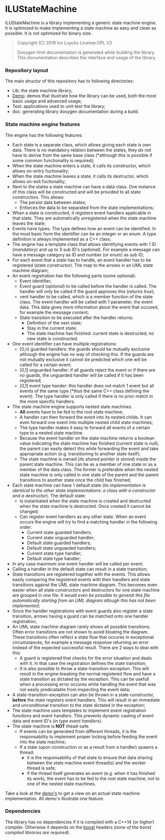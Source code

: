 # ILUStateMachine
   ILUStateMachine is a library implementing a generic state machine engine. It is optimized to make implementing a state machine as easy and clean as possible. It is not optimized for binary size.

   > Copyright (C) 2018 Ivo Luyckx
   > License:GPL V2

   > Doxygen html documentation is generated while building the library.
   > This documentation describes the interface and usage of the library.

   ### Repository layout
   The main structur of this repository has to following directories:
   * Lib: the state machine library;
   * [Demo](https://github.com/ivo1971/ILUStateMachine/blob/master/Demo/README.md): demos that illustrate how the library can be used, both the most basic usage and advanced usage;
   * Test: applications used to unit-test the library;
   * doc: generating library doxygen documentation during a build.

   ### State machine engine features
   The engine has the following features:
   * Each state is a separate class, which allows giving each state is own data. There is no mandatory relation between the states, they do not have to derive from the same base class (*although this is possible if some common functionality is required);
   * When the state machine enters a state, it calls its constructor, which allows on-entry fuctionality;
   * When the state machine leaves a state, it calls its destructor, which allows on-exit fuctionality;
   * Next to the states a state machine can have a data class. One instance of this class will be constructed and will be provided to all state constructors. This allows:
      * The persist data between states;
      * Enforces the data to be separated from the state implementations;
   * When a state is constructed, it registers event handlers applicable in that state. They are automatically unregistered when the state machine leaves the state;
   * Events have types. The type defines how an event can be identified. In the most basic form the identifier can be an integer or an enum. A type definition is always implemented as a C++ class; 
   * The engine has a template class that allows identifying events with 1 ID (*mandatory*) and up to 3 sub ID's (*optional*). For example a message can have a message category as ID and number (*or enum*) as sub ID; 
   * For each event that a state has to handle, an event handler has to be registered (state constructor). The map to the arrows in an UML state machine diagram;
   * An event registration has the following parts (some optional):
      * Event identifier;
      * Event guard (*optional*) to be called before the handler is called. The handler will only be called if the guard approves this (*returns true*);
      * vent handler to be called, which is a member function of the state class. The event handler will be called with 1 parameter, the event data. This data gives more information about the event that occured, for example the message content;
      * State transition to be executed after the handler returns:
        * Definition of the next state;
        * Stay in the current state;
        * The state machine has finished: current state is destructed, no new state is constructed.
   * One event identifier can have multiple registrations:
      * [0,n] guarded handlers: the guards should be mutually exclusive although the engine has no way of checking this. If the guards are not mutually exclusive it cannot be predicted which one will be called for a certain event;
      * [0,1] unguarded handler: if all guards reject the event or if there are no guards, the unguarded handler will be called if it has been registered;
      * [0,1] event type hander: this handler does not match 1 event but all events of the same type (*thus the same C++ class defining the event). The type handler is only called if there is no prior match in the more specific handlers.
   * The state machine engine supports nested state machines.
      * **All** events have to be fed to the root state machine;
      * A handler can then forward the event into its nested childs. It can even forward one event into multiple nested child state machines;
      * The type handler makes it easy to forward all events of a certain type to a nested state machine.
      * Because the event handler on the state machine returns a boolean value indicating the state machine has finished (current state is *null*),
        the parent can easily detect this while forwarding the event and take appropriate action (e.g. transitioning to another state itself);
      * The state machine is owned (*its shared pointer is stored*) inside the parent state machine.
        This can be as a member of one state or as a member of the data class.
        The former is preferable when the nested state machine is only called in one state of the parent and the parent transitions to another state once the child has finished;
   * Each state machine can have 1 default state (*its implementation is identical to the other state implementations: a class with a constructor and a destructor*). The default state:
      * Is instantiated when the state machine is created and destructed when the state machine is destructed. Once created it cannot be changed;
      * Can register event handlers as any other state. When an event occurs the engine will try to find a matching handler in the following order:
         * Current state guarded handlers;
         * Current state unguarded handler;
         * Default state guarded handlers;
         * Default state unguarded handlers;
         * Current state type handler;
         * Default state type handler;
   * In any case maximum one event handler will be called per event;
   * Calling a handler in the default state can result in a state transition;
   * State transitions are registered together with the events. This allows easily comparing the registered events with their handlers and state transitions against the UML state machine diagram. This becomes even easier when all state constructors and destructors for one state machine are grouped in one file. *It would even be possible to generat this file automatically starting from an UML diagram altough this has not been implemented*;
   * Since the handler registrations with event guards also register a state transition, arrows having a guard can be matched onto one handler registration;
   * An UML state machine diagram rarely shows all possible transitions. Often error transitions are not shown to avoid bloating the diagram. These transitions often reflect a state flow that occures in exceptional circumstances, for example a message response returning an error instead of the expected successful result. There are 2 ways to deal with this:
      * A guard is registered that checks for the error situation and deals with it. In that case the registration defines the state transition;
      * It is also possible to throw a state-transition-exception. This will result in the engine breaking the normal registered flow and have a state transition as dictated by the exception. This can be usefull when a processing error occures while handling the event that was not easily predicatable from inspecting the event data;
   * A state-transition-exception can also be thrown in a state constructor, **before** the state registers event handlers. This will result in an immediate and unconditional transition to the state dictated in the exception;
   * The state machine uses templates to implement event registration functions and event handlers. This prevents dynamic casting of event data and event ID's (*in type event handlers*).
   * The state machine is **NOT** thead-safe.
      * If events can be generated from different threads, it is the responsability to implement proper locking before feeding the event into the state machine;
      * If a state (upon construction or as a result from a handler) spawns a thread:
         * it is the responsability of that state to ensure that data sharing between the state machine event thread(s) and the worker thread is safe;
         * if the thread itself generates an event (e.g. when it has finished its work), the event has to be fed to the root state machine, not to one of the nested state machines.

   Take a look at the [demo's](https://github.com/ivo1971/ILUStateMachine/blob/master/Demo/README.md) to get a view on an actual state machine implementation. All demo's illustrate one feature.
  
   ### Dependencies
   The library has no dependencies if it is compiled with a C++14 (*or higher*) compiler.
   Otherwise it depends on the [boost](https://www.boost.org/) headers (*none of the boost compiled libraries are required*).
